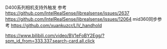 
D400系列相机支持外触发
参考
https://github.com/IntelRealSense/librealsense/issues/2637
https://github.com/IntelRealSense/librealsense/issues/12064
mid360同步参考
https://github.com/xuankuzcr/LIV_handhold

https://www.bilibili.com/video/BV1eFoBY2Egg/?spm_id_from=333.337.search-card.all.click


